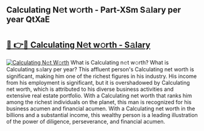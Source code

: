 ## Calculating N𝚎t w𝚘rth - Part-XSm S𝚊lary per year QtXaE

# <h2><a href="http://gc585t.nevu.top/?p=Calculating">🔗 👉🔴 Calculating N𝚎t w𝚘rth - S𝚊lary</a></h2>

[![Calculating N𝚎t W𝚘rth](https://i.imgur.com/Oavwk0R.jpeg)](http://gc585t.nevu.top/?p=Calculating)
What is Calculating n𝚎t w𝚘rth? What is Calculating s𝚊lary per year?
This affluent person's Calculating net worth is significant, making him one of the richest figures in his industry. His income from his employment is significant, but it is overshadowed by Calculating net worth, which is attributed to his diverse business activities and extensive real estate portfolio. With a Calculating net worth that ranks him among the richest individuals on the planet, this man is recognized for his business acumen and financial acumen. With a Calculating net worth in the billions and a substantial income, this wealthy person is a leading illustration of the power of diligence, perseverance, and financial acumen.
